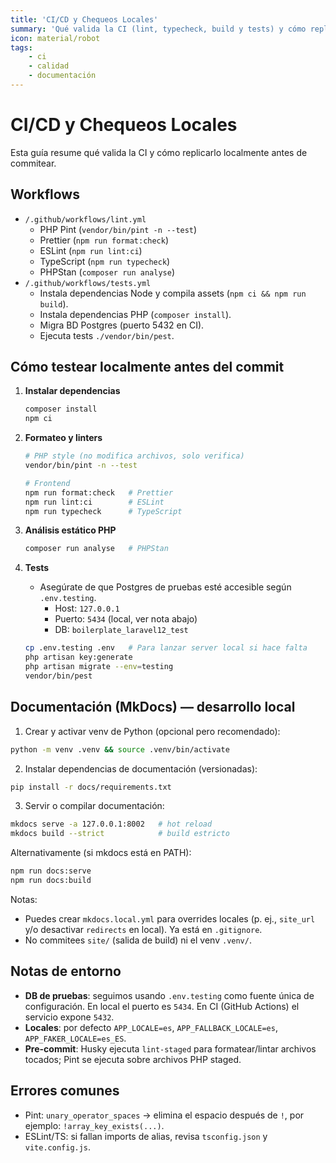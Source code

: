 ```yaml
---
title: 'CI/CD y Chequeos Locales'
summary: 'Qué valida la CI (lint, typecheck, build y tests) y cómo replicarlo localmente, además de servir/compilar la documentación con MkDocs.'
icon: material/robot
tags:
    - ci
    - calidad
    - documentación
---
```


# CI/CD y Chequeos Locales

Esta guía resume qué valida la CI y cómo replicarlo localmente antes de commitear.

## Workflows

- `/.github/workflows/lint.yml`
    - PHP Pint (`vendor/bin/pint -n --test`)
    - Prettier (`npm run format:check`)
    - ESLint (`npm run lint:ci`)
    - TypeScript (`npm run typecheck`)
    - PHPStan (`composer run analyse`)
- `/.github/workflows/tests.yml`
    - Instala dependencias Node y compila assets (`npm ci && npm run build`).
    - Instala dependencias PHP (`composer install`).
    - Migra BD Postgres (puerto 5432 en CI).
    - Ejecuta tests `./vendor/bin/pest`.

## Cómo testear localmente antes del commit

1. **Instalar dependencias**

    ```bash
    composer install
    npm ci
    ```

2. **Formateo y linters**

    ```bash
    # PHP style (no modifica archivos, solo verifica)
    vendor/bin/pint -n --test

    # Frontend
    npm run format:check   # Prettier
    npm run lint:ci        # ESLint
    npm run typecheck      # TypeScript
    ```

3. **Análisis estático PHP**

    ```bash
    composer run analyse   # PHPStan
    ```

4. **Tests**
    - Asegúrate de que Postgres de pruebas esté accesible según `.env.testing`.
        - Host: `127.0.0.1`
        - Puerto: `5434` (local, ver nota abajo)
        - DB: `boilerplate_laravel12_test`
    ```bash
    cp .env.testing .env   # Para lanzar server local si hace falta
    php artisan key:generate
    php artisan migrate --env=testing
    vendor/bin/pest
    ```

## Documentación (MkDocs) — desarrollo local

1. Crear y activar venv de Python (opcional pero recomendado):

```bash
python -m venv .venv && source .venv/bin/activate
```

2. Instalar dependencias de documentación (versionadas):

```bash
pip install -r docs/requirements.txt
```

3. Servir o compilar documentación:

```bash
mkdocs serve -a 127.0.0.1:8002   # hot reload
mkdocs build --strict            # build estricto
```

Alternativamente (si mkdocs está en PATH):

```bash
npm run docs:serve
npm run docs:build
```

Notas:

- Puedes crear `mkdocs.local.yml` para overrides locales (p. ej., `site_url` y/o desactivar `redirects` en local). Ya está en `.gitignore`.
- No commitees `site/` (salida de build) ni el venv `.venv/`.

## Notas de entorno

- **DB de pruebas**: seguimos usando `.env.testing` como fuente única de configuración. En local el puerto es `5434`. En CI (GitHub Actions) el servicio expone `5432`.
- **Locales**: por defecto `APP_LOCALE=es`, `APP_FALLBACK_LOCALE=es`, `APP_FAKER_LOCALE=es_ES`.
- **Pre-commit**: Husky ejecuta `lint-staged` para formatear/lintar archivos tocados; Pint se ejecuta sobre archivos PHP staged.

## Errores comunes

- Pint: `unary_operator_spaces` → elimina el espacio después de `!`, por ejemplo: `!array_key_exists(...)`.
- ESLint/TS: si fallan imports de alias, revisa `tsconfig.json` y `vite.config.js`.
